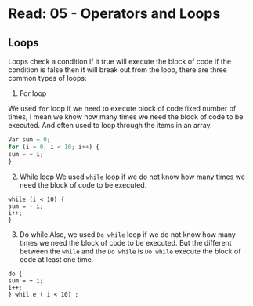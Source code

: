 # Read: 05 - Operators and Loops

## Loops
Loops check a condition if it true will execute the block of code if the condition is false then it will break out from the loop, there are three common types of loops:

1.	For loop

We used `for` loop if we need to execute block of code fixed number of times, I mean we know how many times we need the block of code to be executed. And often used to loop through the items in an array.

```javascript
Var sum = 0;
for (i = 0; i < 10; i++) {
sum = + i;
}
```

2.	While loop
We used `while` loop if we do not know how many times we need the block of code to be executed.

```
while (i < 10) {
sum = + i;
i++;
}
```

3.	Do while
Also, we used `Do while` loop if we do not know how many times we need the block of code to be executed. But the different between the `while` and the `Do while` is `Do while` execute the block of code at least one time.
```
do {
sum = + i;
i++;
} whil e ( i < 10) ; 
```
